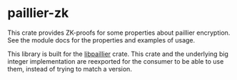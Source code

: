 # paillier-zk

This crate provides ZK-proofs for some properties about paillier encryption.
See the module docs for the properties and examples of usage.

This library is built for the [libpaillier](https://lib.rs/libpaillier) crate.
This crate and the underlying big integer implementation are reexported for the
consumer to be able to use them, instead of trying to match a version.
